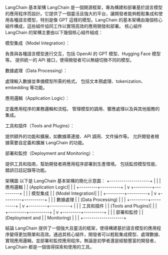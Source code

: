 LangChain 基本架構
LangChain 是一個開源框架，專為構建和部署基於語言模型的應用程序而設計。它提供了一個靈活且強大的平台，讓開發者能夠輕鬆集成和使用各種語言模型，特別是像 GPT 這樣的模型。LangChain 的基本架構由幾個核心組件構成，這些組件協同工作以實現高效的應用開發和部署。
核心組件
LangChain 的架構主要由以下幾個核心組件組成：

模型集成（Model Integration）：

負責與各種語言模型進行交互，包括 OpenAI 的 GPT 模型、Hugging Face 模型等。
提供統一的 API 接口，使得開發者可以無縫切換不同的模型。


數據處理（Data Processing）：

處理輸入數據並準備模型所需的格式。
包括文本預處理、tokenization、embedding 等功能。


應用邏輯（Application Logic）：

定義應用程序的業務邏輯和流程。
管理模型的調用、響應處理以及與其他服務的集成。


工具和插件（Tools and Plugins）：

提供額外的功能和擴展，如數據庫連接、API 調用、文件操作等。
允許開發者根據需要自定義和擴展 LangChain 的功能。


部署和監控（Deployment and Monitoring）：

提供工具和指南，幫助開發者將應用程序部署到生產環境。
包括監控模型性能、錯誤日誌記錄等功能。



架構圖
以下是 LangChain 基本架構的簡化示意圖：
+--------------------+
|                    |
|   應用邏輯          |
|  (Application Logic)|
|                    |
+---------+----------+
          |
          v
+---------+----------+
|                    |
|   模型集成          |
|  (Model Integration)|
|                    |
+---------+----------+
          |
          v
+---------+----------+
|                    |
|   數據處理          |
|  (Data Processing)  |
|                    |
+---------+----------+
          |
          v
+---------+----------+
|                    |
|   工具和插件        |
|  (Tools and Plugins)|
|                    |
+---------+----------+
          |
          v
+---------+----------+
|                    |
|   部署和監控        |
|  (Deployment and    |
|   Monitoring)       |
|                    |
+--------------------+

結論
LangChain 提供了一個強大且靈活的框架，使得構建基於語言模型的應用程序變得更加簡單和高效。通過其核心組件，開發者可以輕鬆集成模型、處理數據、實現應用邏輯，並部署和監控應用程序。無論是初學者還是經驗豐富的開發者，LangChain 都是一個值得探索和使用的工具。